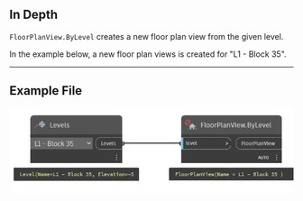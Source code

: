 ## In Depth
`FloorPlanView.ByLevel` creates a new floor plan view from the given level.

In the example below, a new floor plan views is created for "L1 - Block 35".
___
## Example File

![FloorPlanView.ByLevel](./Revit.Elements.Views.FloorPlanView.ByLevel_img.jpg)